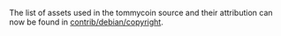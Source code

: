 The list of assets used in the tommycoin source and their attribution can now be found in [contrib/debian/copyright](../contrib/debian/copyright).

